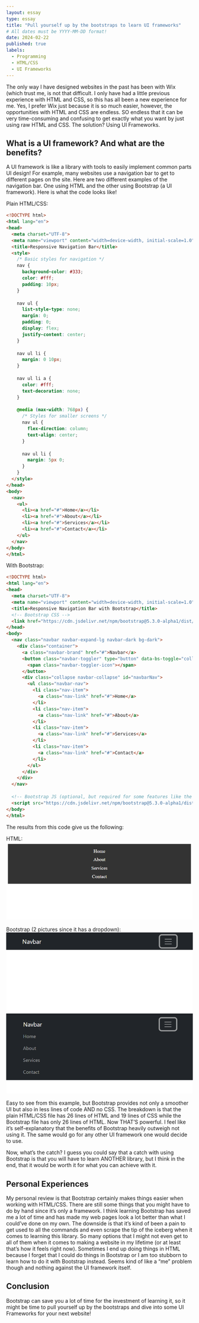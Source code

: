 ```yaml
---
layout: essay
type: essay
title: "Pull yourself up by the bootstraps to learn UI frameworks"
# All dates must be YYYY-MM-DD format!
date: 2024-02-22
published: true
labels:
  - Programming
  - HTML/CSS
  - UI Frameworks
---
```


The only way I have designed websites in the past has been with Wix (which trust me, is not that difficult. I only have had a little previous experience with HTML and CSS, so this has all been a new experience for me. Yes, I prefer Wix just because it is so much easier, however, the opportunities with HTML and CSS are endless. SO endless that it can be very time-consuming and confusing to get exactly what you want by just using raw HTML and CSS. The solution? Using UI Frameworks.

## What is a UI framework? And what are the benefits?

A UI framework is like a library with tools to easily implement common parts UI design! For example, many websites use a navigation bar to get to different pages on the site. Here are two different examples of the navigation bar. One using HTML and the other using Bootstrap (a UI framework). Here is what the code looks like!
 
Plain HTML/CSS:

```html
<!DOCTYPE html>
<html lang="en">
<head>
  <meta charset="UTF-8">
  <meta name="viewport" content="width=device-width, initial-scale=1.0">
  <title>Responsive Navigation Bar</title>
  <style>
    /* Basic styles for navigation */
    nav {
      background-color: #333;
      color: #fff;
      padding: 10px;
    }

    nav ul {
      list-style-type: none;
      margin: 0;
      padding: 0;
      display: flex;
      justify-content: center;
    }

    nav ul li {
      margin: 0 10px;
    }

    nav ul li a {
      color: #fff;
      text-decoration: none;
    }

    @media (max-width: 768px) {
      /* Styles for smaller screens */
      nav ul {
        flex-direction: column;
        text-align: center;
      }

      nav ul li {
        margin: 5px 0;
      }
    }
  </style>
</head>
<body>
  <nav>
    <ul>
      <li><a href="#">Home</a></li>
      <li><a href="#">About</a></li>
      <li><a href="#">Services</a></li>
      <li><a href="#">Contact</a></li>
    </ul>
  </nav>
</body>
</html>

```


With Bootstrap:
```html
<!DOCTYPE html>
<html lang="en">
<head>
  <meta charset="UTF-8">
  <meta name="viewport" content="width=device-width, initial-scale=1.0">
  <title>Responsive Navigation Bar with Bootstrap</title>
  <!-- Bootstrap CSS -->
  <link href="https://cdn.jsdelivr.net/npm/bootstrap@5.3.0-alpha1/dist/css/bootstrap.min.css" rel="stylesheet">
</head>
<body>
  <nav class="navbar navbar-expand-lg navbar-dark bg-dark">
    <div class="container">
      <a class="navbar-brand" href="#">Navbar</a>
      <button class="navbar-toggler" type="button" data-bs-toggle="collapse" data-bs-target="#navbarNav" aria-controls="navbarNav" aria-expanded="false" aria-label="Toggle navigation">
        <span class="navbar-toggler-icon"></span>
      </button>
      <div class="collapse navbar-collapse" id="navbarNav">
        <ul class="navbar-nav">
          <li class="nav-item">
            <a class="nav-link" href="#">Home</a>
          </li>
          <li class="nav-item">
            <a class="nav-link" href="#">About</a>
          </li>
          <li class="nav-item">
            <a class="nav-link" href="#">Services</a>
          </li>
          <li class="nav-item">
            <a class="nav-link" href="#">Contact</a>
          </li>
        </ul>
      </div>
    </div>
  </nav>

  <!-- Bootstrap JS (optional, but required for some features like the navbar toggler) -->
  <script src="https://cdn.jsdelivr.net/npm/bootstrap@5.3.0-alpha1/dist/js/bootstrap.bundle.min.js"></script>
</body>
</html>

```

The results from this code give us the following:

HTML:
<img class="img-fluid" src="../img/html-1.png">

Bootstrap (2 pictures since it has a dropdown):
<img class="img-fluid" src="../img/bootstrap-1.png">
<img class="img-fluid" src="../img/bootstrap-2.png">

Easy to see from this example, but Bootstrap provides not only a smoother UI but also in less lines of code AND no CSS. The breakdown is that the plain HTML/CSS file has 26 lines of HTML and 19 lines of CSS while the Bootstrap file has only 26 lines of HTML. Now THAT’S powerful. I feel like it’s self-explanatory that the benefits of Bootstrap heavily outweigh not using it. The same would go for any other UI framework one would decide to use.

Now, what’s the catch? I guess you could say that a catch with using Bootstrap is that you will have to learn ANOTHER library, but I think in the end, that it would be worth it for what you can achieve with it.

## Personal Experiences

My personal review is that Bootstrap certainly makes things easier when working with HTML/CSS. There are still some things that you might have to do by hand since it’s only a framework. I think learning Bootstrap has saved me a lot of time and has made my web pages look a lot better than what I could’ve done on my own. The downside is that it’s kind of been a pain to get used to all the commands and even scrape the tip of the iceberg when it comes to learning this library. So many options that I might not even get to all of them when it comes to making a website in my lifetime (or at least that’s how it feels right now). Sometimes I end up doing things in HTML because I forget that I could do things in Bootstrap or I am too stubborn to learn how to do it with Bootstrap instead. Seems kind of like a “me” problem though and nothing against the UI framework itself.

## Conclusion

Bootstrap can save you a lot of time for the investment of learning it, so it might be time to pull yourself up by the bootstraps and dive into some UI Frameworks for your next website!






